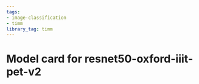 ```yaml
---
tags:
- image-classification
- timm
library_tag: timm
---
```

# Model card for resnet50-oxford-iiit-pet-v2